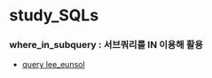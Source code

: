# study_SQLs
### where_in_subquery : 서브쿼리를 IN 이용해 활용
- [query lee_eunsol](./Lee_Eunsol/w3schools/where_in_subquery.sql)